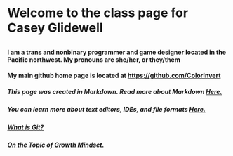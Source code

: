 # Welcome to the class page for Casey Glidewell

##

###

#### I am a trans and nonbinary programmer and game designer located in the Pacific northwest. My pronouns are she/her, or they/them

#### My main github home page is located at <https://github.com/ColorInvert>

##### This page was created in Markdown. Read more about Markdown [Here.](https://colorinvert.github.io/reading-notes/About-Markdown)

##### You can learn more about text editors, IDEs, and file formats [Here.](https://colorinvert.github.io/reading-notes/Choosing-A-Text-Editor)

##### [What is Git?](https://colorinvert.github.io/reading-notes/What-Is-Git)

##### [On the Topic of Growth Mindset.](https://colorinvert.github.io/reading-notes/Growth-Mindset)
